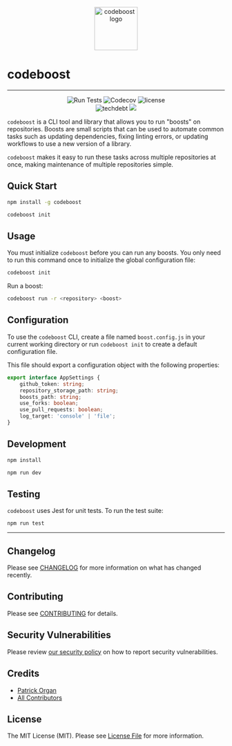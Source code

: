 <p align="center">
    <img src="https://static-assets.permafrost.dev/images/projects/codeboost/logo.svg" width="100" height="100" alt="codeboost logo"/>
</p>

# codeboost

---

<p align="center">
    <img src="https://github.com/permafrost-dev/codeboost/actions/workflows/run-tests.yml/badge.svg?a=1" alt="Run Tests"> <img alt="Codecov" src="https://img.shields.io/codecov/c/github/permafrost-dev/codeboost?label=codecov&logo=codecov&style=flat-square&token=qYptYEWlm7"> <img src="https://img.shields.io/github/license/permafrost-dev/codeboost?style=flat-square" alt="license">
    <br/>
    <img src="https://img.shields.io/codeclimate/tech-debt/permafrost-dev/codeboost?label=technical%20debt&amp;logo=codeclimate&amp;style=flat-square" alt="techdebt"> <img src="https://api.codeclimate.com/v1/badges/688e30d604cdcd93a262/maintainability" />
</p>

`codeboost` is a CLI tool and library that allows you to run "boosts" on repositories. Boosts are small scripts that can be used to automate common tasks such as updating dependencies, fixing linting errors, or updating workflows to use a new version of a library.

`codeboost` makes it easy to run these tasks across multiple repositories at once, making maintenance of multiple repositories simple.

## Quick Start

```bash
npm install -g codeboost

codeboost init
```

## Usage

You must initialize `codeboost` before you can run any boosts. You only need to run this command once to initialize the global configuration file:

```bash
codeboost init
```

Run a boost:

```bash
codeboost run -r <repository> <boost>
```

## Configuration

To use the `codeboost` CLI, create a file named `boost.config.js` in your current working directory or run `codeboost init` to create a default configuration file.

This file should export a configuration object with the following properties:

```typescript
export interface AppSettings {
    github_token: string;
    repository_storage_path: string;
    boosts_path: string;
    use_forks: boolean;
    use_pull_requests: boolean;
    log_target: 'console' | 'file';
}
```

## Development

```bash
npm install

npm run dev
```

## Testing

`codeboost` uses Jest for unit tests. To run the test suite:

`npm run test`

---

## Changelog

Please see [CHANGELOG](CHANGELOG.md) for more information on what has changed recently.

## Contributing

Please see [CONTRIBUTING](.github/CONTRIBUTING.md) for details.

## Security Vulnerabilities

Please review [our security policy](../../security/policy) on how to report security vulnerabilities.

## Credits

-   [Patrick Organ](https://github.com/patinthehat)
-   [All Contributors](../../contributors)

## License

The MIT License (MIT). Please see [License File](LICENSE) for more information.
